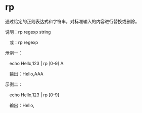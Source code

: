 # rp

通过给定的正则表达式和字符串，对标准输入的内容进行替换或删除。

说明：rp regexp string

　或：rp regexp

示例一：

　echo Hello,123 | rp [0-9] A

　输出：Hello,AAA

示例二：

　echo Hello,123 | rp [0-9]

　输出：Hello,

